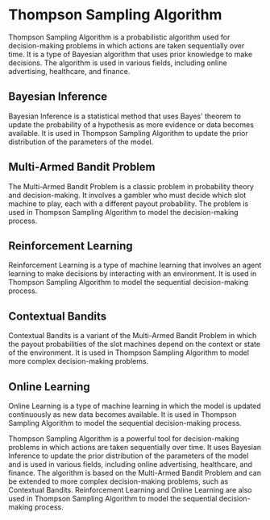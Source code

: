 # Thompson Sampling Algorithm

Thompson Sampling Algorithm is a probabilistic algorithm used for decision-making problems in which actions are taken sequentially over time. It is a type of Bayesian algorithm that uses prior knowledge to make decisions. The algorithm is used in various fields, including online advertising, healthcare, and finance.

## Bayesian Inference

Bayesian Inference is a statistical method that uses Bayes' theorem to update the probability of a hypothesis as more evidence or data becomes available. It is used in Thompson Sampling Algorithm to update the prior distribution of the parameters of the model.

## Multi-Armed Bandit Problem

The Multi-Armed Bandit Problem is a classic problem in probability theory and decision-making. It involves a gambler who must decide which slot machine to play, each with a different payout probability. The problem is used in Thompson Sampling Algorithm to model the decision-making process.

## Reinforcement Learning

Reinforcement Learning is a type of machine learning that involves an agent learning to make decisions by interacting with an environment. It is used in Thompson Sampling Algorithm to model the sequential decision-making process.

## Contextual Bandits

Contextual Bandits is a variant of the Multi-Armed Bandit Problem in which the payout probabilities of the slot machines depend on the context or state of the environment. It is used in Thompson Sampling Algorithm to model more complex decision-making problems.

## Online Learning

Online Learning is a type of machine learning in which the model is updated continuously as new data becomes available. It is used in Thompson Sampling Algorithm to model the sequential decision-making process.

Thompson Sampling Algorithm is a powerful tool for decision-making problems in which actions are taken sequentially over time. It uses Bayesian Inference to update the prior distribution of the parameters of the model and is used in various fields, including online advertising, healthcare, and finance. The algorithm is based on the Multi-Armed Bandit Problem and can be extended to more complex decision-making problems, such as Contextual Bandits. Reinforcement Learning and Online Learning are also used in Thompson Sampling Algorithm to model the sequential decision-making process.
